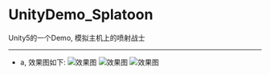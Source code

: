 # UnityDemo_Splatoon
Unity5的一个Demo, 模拟主机上的喷射战士
****

* a, 效果图如下:
![效果图](https://github.com/xieliujian/Splatoon/blob/master/Snapshot/paint1.png)
![效果图](https://github.com/xieliujian/Splatoon/blob/master/Snapshot/paint2.png)
![效果图](https://github.com/xieliujian/Splatoon/blob/master/Snapshot/paint3.png)
